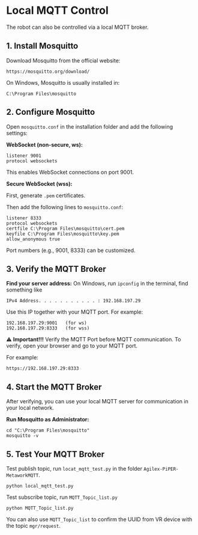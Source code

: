# Local MQTT Control

The robot can also be controlled via a local MQTT broker.

## 1. Install Mosquitto
Download Mosquitto from the official website:

```
https://mosquitto.org/download/
```

On Windows, Mosquitto is usually installed in:
```
C:\Program Files\mosquitto
```

## 2. Configure Mosquitto

Open `mosquitto.conf` in the installation folder and add the following settings:

**WebSocket (non-secure, ws):**
```
listener 9001
protocol websockets
```
This enables WebSocket connections on port 9001.

**Secure WebSocket (wss):**

First, generate `.pem` certificates.

Then add the following lines to `mosquitto.conf`:

```
listener 8333
protocol websockets
certfile C:\Program Files\mosquitto\cert.pem
keyfile C:\Program Files\mosquitto\key.pem
allow_anonymous true
```

Port numbers (e.g., 9001, 8333) can be customized.

## 3. Verify the MQTT Broker

**Find your server address:**
On Windows, run `ipconfig` in the terminal, find something like

```
IPv4 Address. . . . . . . . . . . : 192.168.197.29
```

Use this IP together with your MQTT port. For example:

```
192.168.197.29:9001   (for ws)
192.168.197.29:8333   (for wss)
```

⚠️ **Important!!!**
Verify the MQTT Port before MQTT communication. 
To verify, open your browser and go to your MQTT port. 

For example:
```
https://192.168.197.29:8333
```

## 4. Start the MQTT Broker

After verifying, you can use your local MQTT server for communication in your local network.

**Run Mosquitto as Administrator:**

```
cd "C:\Program Files\mosquitto"
mosquitto -v
```

## 5. Test Your MQTT Broker

Test publish topic, run `locat_mqtt_test.py` in the folder `Agilex-PiPER-MetaworkMQTT`.

```
python local_mqtt_test.py
```

Test subscribe topic, run `MQTT_Topic_list.py`

```
python MQTT_Topic_list.py
```

You can also use `MQTT_Topic_list` to confirm the UUID from VR device with the topic `mgr/request`.


